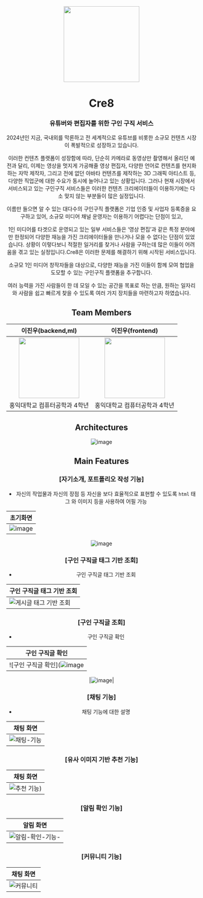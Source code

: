 <div align="middle">
<img src="" width="200" /> 
<h1>Cre8</h1>
<h3> 유튜버와 편집자를 위한 구인 구직 서비스</h3>
<p>2024년인 지금, 국내외를 막론하고 전 세계적으로 유튜브를 비롯한 소규모 컨텐츠 시장이 폭발적으로 성장하고 있습니다.

이러한 컨텐츠 플랫폼이 성장함에 따라, 단순히 카메라로 동영상만 촬영해서 올리던 예전과 달리, 이제는 영상을 멋지게 가공해줄 영상 편집자, 다양한 언어로 컨텐츠를 현지화하는 자막 제작자, 그리고 전에 없던 아바타 컨텐츠를 제작하는 3D 그래픽 아티스트 등, 다양한 직업군에 대한 수요가 동시에 늘어나고 있는 상황입니다.
그러나 현재 시장에서 서비스되고 있는 구인구직 서비스들은 이러한 컨텐츠 크리에이터들이 이용하기에는 다소 맞지 않는 부분들이 많은 실정입니다.

이름만 들으면 알 수 있는 대다수의 구인구직 플랫폼은 기업 인증 및 사업자 등록증을 요구하고 있어, 소규모 미디어 채널 운영자는 이용하기 어렵다는 단점이 있고, 

1인 미디어를 타겟으로 운영되고 있는 일부 서비스들은 ‘영상 편집’과 같은 특정 분야에만 한정되어 다양한 재능을 가진 크리에이터들을 만나거나 모을 수 없다는 단점이 있었습니다. 상황이 이렇다보니 적절한 일거리를 찾거나 사람을 구하는데 많은 이들이 어려움을 겪고 있는 실정입니다.Cre8은 이러한 문제를 해결하기 위해 시작된 서비스입니다.

소규모 1인 미디어 창작자들을 대상으로, 다양한 재능을 가진 이들이 함께 모여 협업을 도모할 수 있는 구인구직 플랫폼을 추구합니다.

여러 능력을 가진 사람들이 한 데 모일 수 있는 공간을 목표로 하는 만큼, 원하는 일자리와 사람을 쉽고 빠르게 찾을 수 있도록 여러 가지 장치들을 마련하고자 하였습니다.</p>


## Team Members

|      이진우(backend,ml)       |          이진우(frontend)         |                                                                                                       
| :------------------------------------------------------------------------------: | :---------------------------------------------------------------------------------------------------------------------------------------------------: | 
|   <img width="160px" src="https://avatars.githubusercontent.com/dionisos198" />    |                      <img width="160px" src="https://avatars.githubusercontent.com/potatosalad775" />    |          
| 홍익대학교 컴퓨터공학과 4학년 | 홍익대학교 컴퓨터공학과 4학년 | 



## Architectures

![image](https://github.com/user-attachments/assets/420c8eb2-f1dd-47a7-90f0-3fae632d36a6)


## Main Features 

### [자기소개, 포트폴리오 작성 기능]
- 자신의 작업물과 자신의 장점 등 자신을 보다 효율적으로 표현할 수 있도록 ```html``` 태그 와 이미지 등을 사용하여 어필 가능 

| 초기화면 |
|----------|
|![image](https://github.com/user-attachments/assets/bedb684e-3cda-4987-ad14-783e3ac8d933)

![image](https://github.com/user-attachments/assets/66bf596a-f6a3-4ddb-8116-bb3198f0ff58)



### [구인 구직글 태그 기반 조회]

- 구인 구직글 태그 기반 조회

| 구인 구직글 태그 기반 조회 |
|----------|
|![게시글 태그 기반 조회](https://github.com/user-attachments/assets/58c72753-9cfa-4a52-ac40-d5e0c4d0c0bc)|

### [구인 구직글 조회]

- 구인 구직글 확인 

| 구인 구직글 확인 |
|----------|
|![구인 구직글 확인](![image](https://github.com/user-attachments/assets/40083481-4070-482d-ad58-49b3e4449fc5)|

|![image](https://github.com/user-attachments/assets/d8dab2fd-cd98-4c17-af55-c420bbd72a23)|



### [채팅 기능]

- 채팅 기능에 대한 설명

| 채팅 화면 |
|----------|
|![채팅-기능](https://github.com/user-attachments/assets/8a1e8c05-66a3-45e3-84ba-7fd8cb3a4700)|


### [유사 이미지 기반 추천 기능]

| 채팅 화면 |
|----------|
|![추천 기능](https://velog.velcdn.com/images/dionisos198/post/e4ea2ac0-2781-4d17-a354-b6b4d6f21c5b/image.gif))|


### [알림 확인 기능]

| 알림 화면 |
|----------|
|![알림-확인-기능-](https://github.com/user-attachments/assets/2585c5f8-0060-4686-a8a0-4347c8762909)|







### [커뮤니티 기능]

| 채팅 화면 |
|----------|
|![커뮤니티](https://github.com/user-attachments/assets/a0eaa849-b8cd-4110-95b8-a91ed0eacbfc)|

